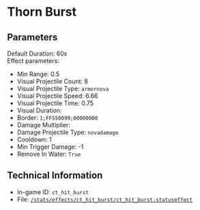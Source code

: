 # Thorn Burst

## Parameters

Default Duration: 60s  
Effect parameters:

- Min Range: 0.5
- Visual Projectile Count: 8
- Visual Projectile Type: `armornova`
- Visual Projectile Speed: 6.66
- Visual Projectile Time: 0.75
- Visual Duration:
- Border: `1;FF550099;00000000`
- Damage Multiplier:
- Damage Projectile Type: `novadamage`
- Cooldown: 1
- Min Trigger Damage: -1
- Remove In Water: `True`

## Technical Information

- In-game ID: `ct_hit_burst`
- File: [`/stats/effects/ct_hit_burst/ct_hit_burst.statuseffect`](https://github.com/Ceterai/Enternia/blob/main/stats/effects/ct_hit_burst/ct_hit_burst.statuseffect)
